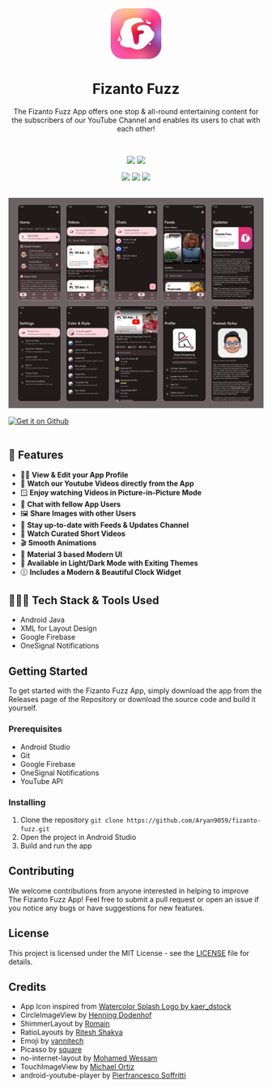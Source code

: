 <div align="center">

<img src="https://github.com/Aryan9059/fizanto-fuzz/blob/457a3c4279c07250e5b778a2f7214fafca0426a3/assets/logo_github.png" width="100px"/>

# **Fizanto Fuzz**

The Fizanto Fuzz App offers one stop & all-round entertaining content for the subscribers of our YouTube Channel and enables its users to chat with each other!

<br/>

<a href="https://www.youtube.com/@fizantofuzz"><img src="https://img.shields.io/youtube/channel/views/UCjM0QZmYT0RKooirSf9qq5Q?style=for-the-badge&logo=youtube" /></a>
<a href="https://www.instagram.com/fizantofuzz/"><img src="https://img.shields.io/badge/Instagram-E4405F?style=for-the-badge&logo=instagram&logoColor=white" /></a>


<img src="https://img.shields.io/github/v/tag/Aryan9059/fizanto-fuzz?style=for-the-badge&label=Version&labelColor=3B2D2E&color=FFB2B8"/>
<img src="https://img.shields.io/github/last-commit/Aryan9059/fizanto-fuzz?style=for-the-badge&logo=github&color=edc06d&logoColor=d1c6b4&labelColor=363024"/>
<img src="https://img.shields.io/github/repo-size/Aryan9059/fizanto-fuzz?style=for-the-badge&logo=dropbox&color=83d5c7&logoColor=bec9c5&labelColor=293231"/>

<br/>
<br/>

![Banner](https://github.com/Aryan9059/fizanto-fuzz/blob/457251e60b473e41dfd4afb30c75b0680b96f701/assets/screenshots_banner.png)

<div style="display: flex; flex-direction: row;">
    <a href='https://github.com/Aryan9059/fizanto-fuzz/releases/latest'><img alt='Get it on Github' src='https://github.com/vishal2376/snaptick/assets/38159691/f502e2ec-dbf4-4ed6-b23f-a47b74080fea' style="width:200px"></a>
</div>

</div>
<br>

## 🚀 Features

- 👨🏻 **View & Edit your App Profile**
- 🎥 **Watch our Youtube Videos directly from the App**
- 🪟 **Enjoy watching Videos in Picture-in-Picture Mode**
- 💬 **Chat with fellow App Users**
- 🖼️ **Share Images with other Users**
- 📑 **Stay up-to-date with Feeds & Updates Channel**
- 📼 **Watch Curated Short Videos**
- 🎬 **Smooth Animations**
- 🎨 **Material 3 based Modern UI**
- 🌚 **Available in Light/Dark Mode with Exiting Themes**
- 🕧 **Includes a Modern & Beautiful Clock Widget**

## 🧑🏻‍💻 Tech Stack & Tools Used

- Android Java
- XML for Layout Design
- Google Firebase
- OneSignal Notifications

## Getting Started

To get started with the Fizanto Fuzz App, simply download the app from the Releases page of the Repository or download the source code and build it yourself.

### Prerequisites

- Android Studio
- Git
- Google Firebase
- OneSignal Notifications
- YouTube API

### Installing

1. Clone the repository
``` git clone https://github.com/Aryan9059/fizanto-fuzz.git ```
2. Open the project in Android Studio
3. Build and run the app

## Contributing

We welcome contributions from anyone interested in helping to improve The Fizanto Fuzz App! Feel free to submit a pull request or open an issue if you notice any bugs or have suggestions for new features.

## License

This project is licensed under the MIT License - see the <a href="https://github.com/Aryan9059/fizanto-fuzz/blob/main/LICENSE.txt">LICENSE</a> file for details.

## Credits

- App Icon inspired from <a href="https://depositphotos.com/vector/letter-f-logo-at-colorful-watercolor-splash-background-122767596.html"> Watercolor Splash Logo by kaer_dstock</a>
- CircleImageView by <a href="https://github.com/hdodenhof/CircleImageView">Henning Dodenhof</a>
- ShimmerLayout by <a href="https://github.com/rnpy/ShimmerLayout">Romain</a>
- RatioLayouts by <a href="https://github.com/riteshakya037/RatioLayouts">Ritesh Shakya</a>
- Emoji by <a href="https://github.com/vanniktech/Emoji">vannitech</a>
- Picasso by <a href="https://github.com/square/picasso">square</a>
- no-internet-layout by <a href="https://github.com/MohamedWessam/no-internet-layout">Mohamed Wessam</a>
- TouchImageView by <a href="https://github.com/MikeOrtiz/TouchImageView">Michael Ortiz</a>
- android-youtube-player by <a href="https://github.com/PierfrancescoSoffritti/android-youtube-player">Pierfrancesco Soffritti</a>
